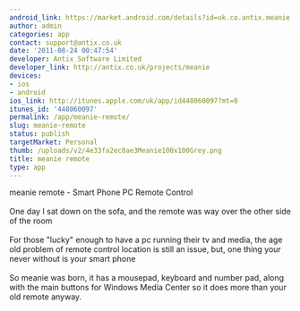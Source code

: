 ```yaml
---
android_link: https://market.android.com/details?id=uk.co.antix.meanie
author: admin
categories: app
contact: support@antix.co.uk
date: '2011-08-24 00:47:54'
developer: Antix Software Limited
developer_link: http://antix.co.uk/projects/meanie
devices: 
- ios
- android
ios_link: http://itunes.apple.com/uk/app/id448060097?mt=8
itunes_id: '448060097'
permalink: /app/meanie-remote/
slug: meanie-remote
status: publish
targetMarket: Personal
thumb: /uploads/v2/4e33fa2ec0ae3Meanie100x100Grey.png
title: meanie remote
type: app
---
```


meanie remote - Smart Phone PC Remote Control<br />
<br />
One day I sat down on the sofa, and the remote was way over the other side of the room<br />
<br />
For those "lucky" enough to have a pc running their tv and media, the age old problem of remote control location is still an issue, but, one thing your never without is your smart phone<br />
<br />
So meanie was born, it has a mousepad, keyboard and number pad, along with the main buttons for Windows Media Center so it does more than your old remote anyway.